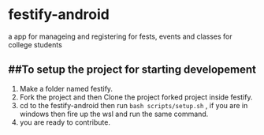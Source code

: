# festify-android
a app for manageing and registering for fests, events and classes for college students

##To setup the project for starting developement 
-------------------------------------------------

1. Make a folder named festify.
2. Fork the project and then Clone the project forked project inside festify.
3. cd to the festify-android then run `bash scripts/setup.sh` , if you are in windows then fire up the wsl and run the same command.
4. you are ready to contribute.
